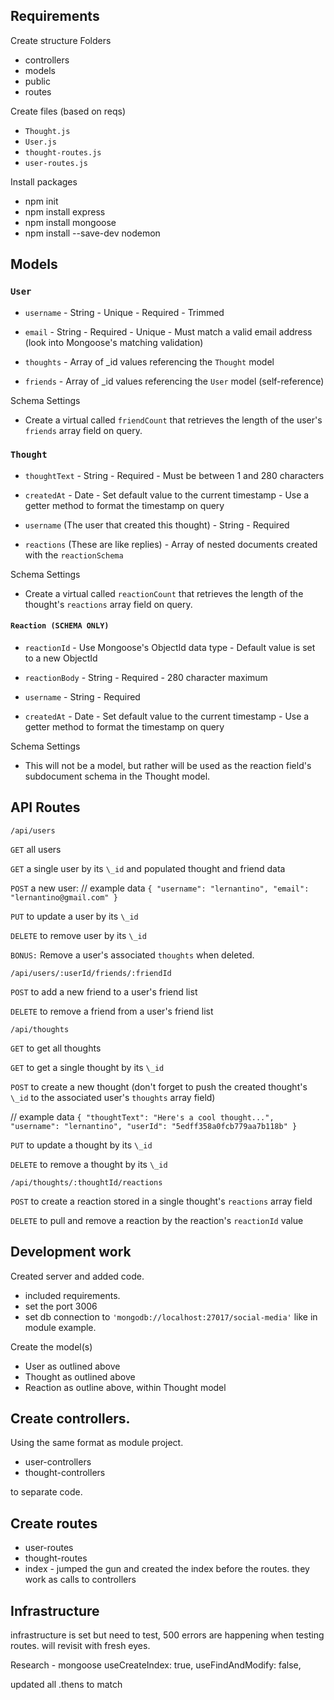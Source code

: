 ## Requirements

Create structure
Folders

- controllers
- models
- public
- routes

Create files (based on reqs)

- `Thought.js`
- `User.js`
- `thought-routes.js`
- `user-routes.js`

Install packages

- npm init
- npm install express
- npm install mongoose
- npm install --save-dev nodemon

## Models

### `User`

- `username` - String - Unique - Required - Trimmed

- `email` - String - Required - Unique - Must match a valid email address (look into Mongoose's matching validation)

- `thoughts` - Array of \_id values referencing the `Thought` model

- `friends` - Array of \_id values referencing the `User` model (self-reference)

Schema Settings

- Create a virtual called `friendCount` that retrieves the length of the user's `friends` array field on query.

### `Thought`

- `thoughtText` - String - Required - Must be between 1 and 280 characters

- `createdAt` - Date - Set default value to the current timestamp - Use a getter method to format the timestamp on query

- `username` (The user that created this thought) - String - Required

- `reactions` (These are like replies) - Array of nested documents created with the `reactionSchema`

Schema Settings

- Create a virtual called `reactionCount` that retrieves the length of the thought's `reactions` array field on query.

#### `Reaction (SCHEMA ONLY)`

- `reactionId` - Use Mongoose's ObjectId data type - Default value is set to a new ObjectId

- `reactionBody` - String - Required - 280 character maximum

- `username` - String - Required

- `createdAt` - Date - Set default value to the current timestamp - Use a getter method to format the timestamp on query

Schema Settings

- This will not be a model, but rather will be used as the reaction field's subdocument schema in the Thought model.

## API Routes

`/api/users`

`GET` all users

`GET` a single user by its `\_id` and populated thought and friend data

`POST` a new user:
// example data
`{ "username": "lernantino", "email": "lernantino@gmail.com" }`

`PUT` to update a user by its `\_id`

`DELETE` to remove user by its `\_id`

`BONUS:` Remove a user's associated `thoughts` when deleted.

`/api/users/:userId/friends/:friendId`

`POST` to add a new friend to a user's friend list

`DELETE` to remove a friend from a user's friend list

`/api/thoughts`

`GET` to get all thoughts

`GET` to get a single thought by its `\_id`

`POST` to create a new thought (don't forget to push the created thought's `\_id` to the associated user's `thoughts` array field)

// example data
`{ "thoughtText": "Here's a cool thought...", "username": "lernantino", "userId": "5edff358a0fcb779aa7b118b" }`

`PUT` to update a thought by its `\_id`

`DELETE` to remove a thought by its `\_id`

`/api/thoughts/:thoughtId/reactions`

`POST` to create a reaction stored in a single thought's `reactions` array field

`DELETE` to pull and remove a reaction by the reaction's `reactionId` value

## Development work

Created server and added code.

- included requirements.
- set the port 3006
- set db connection to `'mongodb://localhost:27017/social-media'` like in module example.

Create the model(s)

- User as outlined above
- Thought as outlined above
- Reaction as outline above, within Thought model

## Create controllers.

Using the same format as module project.

- user-controllers
- thought-controllers

to separate code.

## Create routes

- user-routes
- thought-routes
- index - jumped the gun and created the index before the routes.
  they work as calls to controllers

## Infrastructure

infrastructure is set but need to test, 500 errors are happening when testing routes. will revisit with fresh eyes.

Research - mongoose
useCreateIndex: true,
useFindAndModify: false,

updated all .thens to match